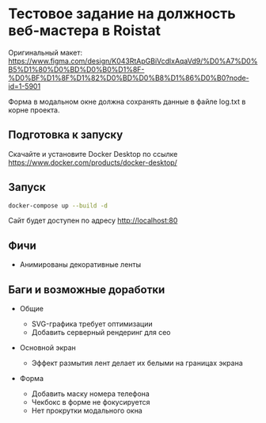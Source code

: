 # Тестовое задание на должность веб-мастера в Roistat

Оригинальный макет: <https://www.figma.com/design/K043RtApGBiVcdlxAqaVd9/%D0%A7%D0%B5%D1%80%D0%BD%D0%B0%D1%8F-%D0%BF%D1%8F%D1%82%D0%BD%D0%B8%D1%86%D0%B0?node-id=1-5901>

Форма в модальном окне должна сохранять данные в файле log.txt в корне проекта.

## Подготовка к запуску

Скачайте и установите Docker Desktop по ссылке <https://www.docker.com/products/docker-desktop/>

## Запуск

```bash
docker-compose up --build -d
```

Сайт будет доступен по адресу <http://localhost:80>

## Фичи

- Анимированы декоративные ленты

## Баги и возможные доработки

- Общие
  - SVG-графика требует оптимизации
  - Добавить серверный рендеринг для сео

- Основной экран
  - Эффект размытия лент делает их белыми на границах экрана
  
- Форма
  - Добавить маску номера телефона
  - Чекбокс в форме не фокусируется
  - Нет прокрутки модального окна
